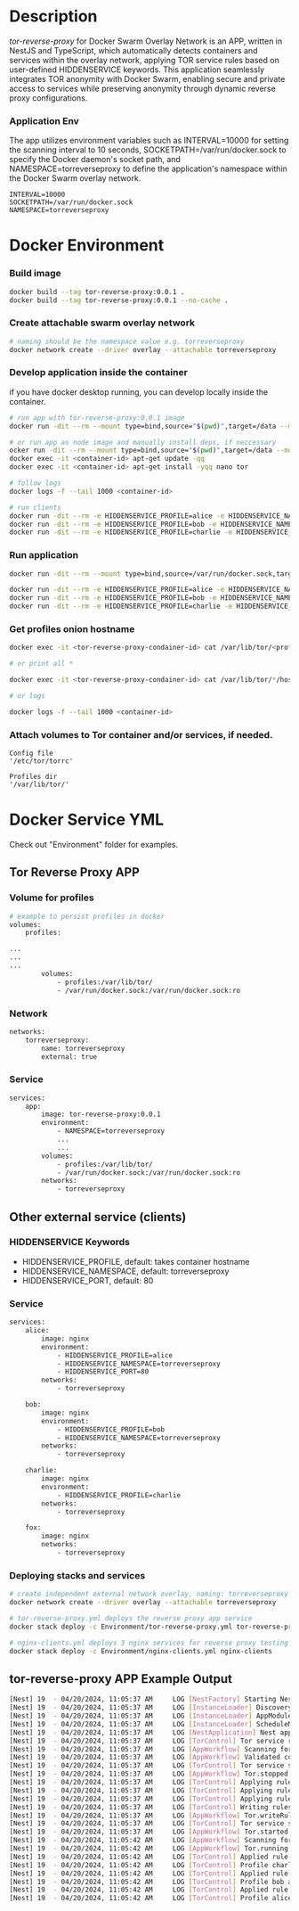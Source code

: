 # Description

_tor-reverse-proxy_ for Docker Swarm Overlay Network is an APP, written in NestJS and TypeScript, which automatically detects containers and services within the overlay network, applying TOR service rules based on user-defined HIDDENSERVICE keywords. This application seamlessly integrates TOR anonymity with Docker Swarm, enabling secure and private access to services while preserving anonymity through dynamic reverse proxy configurations.

### Application Env

The app utilizes environment variables such as INTERVAL=10000 for setting the scanning interval to 10 seconds, SOCKETPATH=/var/run/docker.sock to specify the Docker daemon's socket path, and NAMESPACE=torreverseproxy to define the application's namespace within the Docker Swarm overlay network.

```
INTERVAL=10000
SOCKETPATH=/var/run/docker.sock
NAMESPACE=torreverseproxy
```

# Docker Environment

### Build image

```bash
docker build --tag tor-reverse-proxy:0.0.1 .
docker build --tag tor-reverse-proxy:0.0.1 --no-cache .
```

### Create attachable swarm overlay network

```bash
# naming should be the namespace value e.g. torreverseproxy
docker network create --driver overlay --attachable torreverseproxy
```

### Develop application inside the container

if you have docker desktop running, you can develop locally inside the container.

```bash
# run app with tor-reverse-proxy:0.0.1 image
docker run -dit --rm --mount type=bind,source="$(pwd)",target=/data --mount type=bind,source=/var/run/docker.sock,target=/var/run/docker.sock --network torreverseproxy tor-reverse-proxy:0.0.1 npm run start:dev

# or run app as node image and manually install deps, if neccessary
ocker run -dit --rm --mount type=bind,source="$(pwd)",target=/data --mount type=bind,source=/var/run/docker.sock,target=/var/run/docker.sock --network torreverseproxy node bash -c "cd /data && npm run start:dev"
docker exec -it <container-id> apt-get update -qq
docker exec -it <container-id> apt-get install -yqq nano tor

# follow logs
docker logs -f --tail 1000 <container-id>

# run clients
docker run -dit --rm -e HIDDENSERVICE_PROFILE=alice -e HIDDENSERVICE_NAMESPACE=torreverseproxy --network torreverseproxy nginx
docker run -dit --rm -e HIDDENSERVICE_PROFILE=bob -e HIDDENSERVICE_NAMESPACE=torreverseproxy --network torreverseproxy nginx
docker run -dit --rm -e HIDDENSERVICE_PROFILE=charlie -e HIDDENSERVICE_NAMESPACE=torreverseproxy --network torreverseproxy nginx
```

### Run application

```bash
docker run -dit --rm --mount type=bind,source=/var/run/docker.sock,target=/var/run/docker.sock -e NAMESPACE=torreverseproxy --network torreverseproxy tor-reverse-proxy:0.0.1

docker run -dit --rm -e HIDDENSERVICE_PROFILE=alice -e HIDDENSERVICE_NAMESPACE=torreverseproxy --network torreverseproxy nginx
docker run -dit --rm -e HIDDENSERVICE_PROFILE=bob -e HIDDENSERVICE_NAMESPACE=torreverseproxy --network torreverseproxy nginx
docker run -dit --rm -e HIDDENSERVICE_PROFILE=charlie -e HIDDENSERVICE_NAMESPACE=torreverseproxy --network torreverseproxy nginx
```

### Get profiles onion hostname

```bash
docker exec -it <tor-reverse-proxy-condainer-id> cat /var/lib/tor/<profile>/hostname

# or print all *

docker exec -it <tor-reverse-proxy-condainer-id> cat /var/lib/tor/*/hostname

# or logs

docker logs -f --tail 1000 <container-id>
```

### Attach volumes to Tor container and/or services, if needed.

```
Config file
'/etc/tor/torrc'

Profiles dir
'/var/lib/tor/'
```

# Docker Service YML

Check out "Environment" folder for examples.

## Tor Reverse Proxy APP

### Volume for profiles

```bash
# example to persist profiles in docker
volumes:
    profiles:

...
...
...
		volumes:
			- profiles:/var/lib/tor/
			- /var/run/docker.sock:/var/run/docker.sock:ro
```

### Network

```bash
networks:
    torreverseproxy:
        name: torreverseproxy
        external: true
```

### Service

```bash
services:
    app:
        image: tor-reverse-proxy:0.0.1
        environment:
            - NAMESPACE=torreverseproxy
			...
			...
        volumes:
            - profiles:/var/lib/tor/
            - /var/run/docker.sock:/var/run/docker.sock:ro
        networks:
            - torreverseproxy
```

## Other external service (clients)

### HIDDENSERVICE Keywords

-   HIDDENSERVICE_PROFILE, default: takes container hostname
-   HIDDENSERVICE_NAMESPACE, default: torreverseproxy
-   HIDDENSERVICE_PORT, default: 80

### Service

```bash
services:
    alice:
        image: nginx
        environment:
            - HIDDENSERVICE_PROFILE=alice
            - HIDDENSERVICE_NAMESPACE=torreverseproxy
            - HIDDENSERVICE_PORT=80
        networks:
            - torreverseproxy

    bob:
        image: nginx
        environment:
            - HIDDENSERVICE_PROFILE=bob
            - HIDDENSERVICE_NAMESPACE=torreverseproxy
        networks:
            - torreverseproxy

    charlie:
        image: nginx
        environment:
            - HIDDENSERVICE_PROFILE=charlie
        networks:
            - torreverseproxy

    fox:
        image: nginx
        networks:
            - torreverseproxy
```

### Deploying stacks and services

```bash
# create independent external network overlay, naming: torreverseproxy
docker network create --driver overlay --attachable torreverseproxy

# tor-reverse-proxy.yml deploys the reverse proxy app service
docker stack deploy -c Environment/tor-reverse-proxy.yml tor-reverse-proxy

# nginx-clients.yml deploys 3 nginx services for reverse proxy testing
docker stack deploy -c Environment/nginx-clients.yml nginx-clients
```

## tor-reverse-proxy APP Example Output

```bash
[Nest] 19  - 04/20/2024, 11:05:37 AM     LOG [NestFactory] Starting Nest application...
[Nest] 19  - 04/20/2024, 11:05:37 AM     LOG [InstanceLoader] DiscoveryModule dependencies initialized +39ms
[Nest] 19  - 04/20/2024, 11:05:37 AM     LOG [InstanceLoader] AppModule dependencies initialized +0ms
[Nest] 19  - 04/20/2024, 11:05:37 AM     LOG [InstanceLoader] ScheduleModule dependencies initialized +0ms
[Nest] 19  - 04/20/2024, 11:05:37 AM     LOG [NestApplication] Nest application successfully started +25ms
[Nest] 19  - 04/20/2024, 11:05:37 AM     LOG [TorControl] Tor service running: false
[Nest] 19  - 04/20/2024, 11:05:37 AM     LOG [AppWorkflow] Scanning for valid containers... --namespace torreverseproxy
[Nest] 19  - 04/20/2024, 11:05:37 AM     LOG [AppWorkflow] Validated container list updated. Entries: 3
[Nest] 19  - 04/20/2024, 11:05:37 AM     LOG [TorControl] Tor service stopped.
[Nest] 19  - 04/20/2024, 11:05:37 AM     LOG [AppWorkflow] Tor.stopped: true
[Nest] 19  - 04/20/2024, 11:05:37 AM     LOG [TorControl] Applying rule in behalf of ab0090b1d06e for charlie at 10.0.20.51:80
[Nest] 19  - 04/20/2024, 11:05:37 AM     LOG [TorControl] Applying rule in behalf of 128dee7c0248 for bob at 10.0.20.49:80
[Nest] 19  - 04/20/2024, 11:05:37 AM     LOG [TorControl] Applying rule in behalf of 6561a8b157a8 for alice at 10.0.20.47:80
[Nest] 19  - 04/20/2024, 11:05:37 AM     LOG [TorControl] Writing rules successful.
[Nest] 19  - 04/20/2024, 11:05:37 AM     LOG [AppWorkflow] Tor.writeRules: true
[Nest] 19  - 04/20/2024, 11:05:37 AM     LOG [TorControl] Tor service started.
[Nest] 19  - 04/20/2024, 11:05:37 AM     LOG [AppWorkflow] Tor.started: true
[Nest] 19  - 04/20/2024, 11:05:42 AM     LOG [AppWorkflow] Scanning for valid containers... --namespace torreverseproxy
[Nest] 19  - 04/20/2024, 11:05:42 AM     LOG [AppWorkflow] Tor.running: true, Tor.restart: false
[Nest] 19  - 04/20/2024, 11:05:42 AM     LOG [TorControl] Applied rule in behalf of ab0090b1d06e for charlie at 10.0.20.51:80
[Nest] 19  - 04/20/2024, 11:05:42 AM     LOG [TorControl] Profile charlie at is6qe4fxxxxxxxxxxxxxxxxxxxxxxerggxeqzyd.onion
[Nest] 19  - 04/20/2024, 11:05:42 AM     LOG [TorControl] Applied rule in behalf of 128dee7c0248 for bob at 10.0.20.49:80
[Nest] 19  - 04/20/2024, 11:05:42 AM     LOG [TorControl] Profile bob at oghrynqkwwddddddddddddddddddd6peyt3xfusq54biumqd.onion
[Nest] 19  - 04/20/2024, 11:05:42 AM     LOG [TorControl] Applied rule in behalf of 6561a8b157a8 for alice at 10.0.20.47:80
[Nest] 19  - 04/20/2024, 11:05:42 AM     LOG [TorControl] Profile alice at 5ev75jltggggggggggggggggggggglvmcbhr4xpr4cgzb4yd.onion
```
